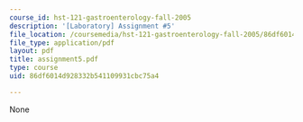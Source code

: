 ```yaml
---
course_id: hst-121-gastroenterology-fall-2005
description: '[Laboratory] Assignment #5'
file_location: /coursemedia/hst-121-gastroenterology-fall-2005/86df6014d928332b541109931cbc75a4_assignment5.pdf
file_type: application/pdf
layout: pdf
title: assignment5.pdf
type: course
uid: 86df6014d928332b541109931cbc75a4

---
```

None